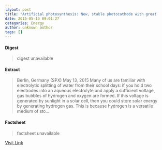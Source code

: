 ```yaml
---
layout: post
title: "Artificial photosynthesis: New, stable photocathode with great potential"
date: 2015-05-13 09:01:27
categories: Energy
author: unknown author
tags: []
---
```



#### Digest
>digest unavailable

#### Extract
>Berlin, Germany (SPX) May 13, 2015 Many of us are familiar with electrolytic splitting of water from their school days: if you hold two electrodes into an aqueous electrolyte and apply a sufficient voltage, gas bubbles of hydrogen and oxygen are formed. If this voltage is generated by sunlight in a solar cell, then you could store solar energy by generating hydrogen gas. This is because hydrogen is a versatile medium of sto...

#### Factsheet
>factsheet unavailable

[Visit Link](http://www.solardaily.com/reports/Artificial_photosynthesis_New_stable_photocathode_with_great_potential_999.html)


